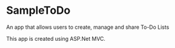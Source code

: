 # SampleToDo
An app that allows users to create, manage and share To-Do Lists

This app is created using ASP.Net MVC. 
